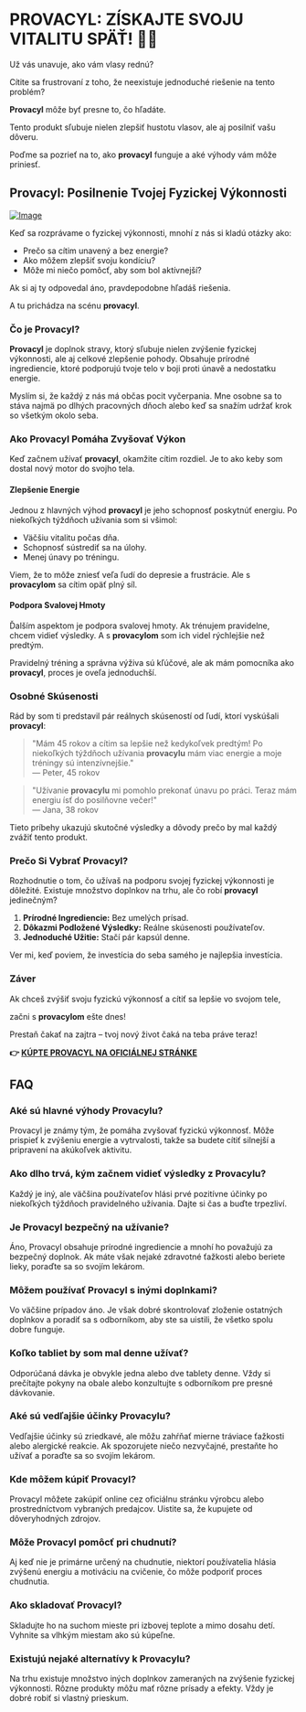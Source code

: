 # PROVACYL: ZÍSKAJTE SVOJU VITALITU SPÄŤ! 💪✨

Už vás unavuje, ako vám vlasy rednú? 

Cítite sa frustrovaní z toho, že neexistuje jednoduché riešenie na tento problém? 

**Provacyl** môže byť presne to, čo hľadáte. 

Tento produkt sľubuje nielen zlepšiť hustotu vlasov, ale aj posilniť vašu dôveru. 

Poďme sa pozrieť na to, ako **provacyl** funguje a aké výhody vám môže priniesť.

## Provacyl: Posilnenie Tvojej Fyzickej Výkonnosti

[![Image](https://www2.sellhealth.com/292/300x250.jpg)](https://gchaffi.com/FBzbuQRt)

Keď sa rozprávame o fyzickej výkonnosti, mnohí z nás si kladú otázky ako:

- Prečo sa cítim unavený a bez energie?
- Ako môžem zlepšiť svoju kondíciu?
- Môže mi niečo pomôcť, aby som bol aktívnejší?

Ak si aj ty odpovedal áno, pravdepodobne hľadáš riešenia. 

A tu prichádza na scénu **provacyl**.

### Čo je Provacyl?

**Provacyl** je doplnok stravy, ktorý sľubuje nielen zvýšenie fyzickej výkonnosti, ale aj celkové zlepšenie pohody. Obsahuje prírodné ingrediencie, ktoré podporujú tvoje telo v boji proti únavě a nedostatku energie. 

Myslím si, že každý z nás má občas pocit vyčerpania. Mne osobne sa to stáva najmä po dlhých pracovných dňoch alebo keď sa snažím udržať krok so všetkým okolo seba.

### Ako Provacyl Pomáha Zvyšovať Výkon

Keď začnem užívať **provacyl**, okamžite cítim rozdiel. Je to ako keby som dostal nový motor do svojho tela.

#### Zlepšenie Energie

Jednou z hlavných výhod **provacyl** je jeho schopnosť poskytnúť energiu. Po niekoľkých týždňoch užívania som si všimol:

- Väčšiu vitalitu počas dňa.
- Schopnosť sústrediť sa na úlohy.
- Menej únavy po tréningu.

Viem, že to môže zniesť veľa ľudí do depresie a frustrácie. Ale s **provacylom** sa cítim opäť plný síl.

#### Podpora Svalovej Hmoty

Ďalším aspektom je podpora svalovej hmoty. Ak trénujem pravidelne, chcem vidieť výsledky. A s **provacylom** som ich videl rýchlejšie než predtým.

Pravidelný tréning a správna výživa sú kľúčové, ale ak mám pomocníka ako **provacyl**, proces je oveľa jednoduchší.

### Osobné Skúsenosti

Rád by som ti predstavil pár reálnych skúseností od ľudí, ktorí vyskúšali **provacyl**:

> "Mám 45 rokov a cítim sa lepšie než kedykoľvek predtým! Po niekoľkých týždňoch užívania **provacylu** mám viac energie a moje tréningy sú intenzívnejšie."  
> — Peter, 45 rokov

> "Užívanie **provacylu** mi pomohlo prekonať únavu po práci. Teraz mám energiu ísť do posilňovne večer!"  
> — Jana, 38 rokov

Tieto príbehy ukazujú skutočné výsledky a dôvody prečo by mal každý zvážiť tento produkt.

### Prečo Si Vybrať Provacyl?

Rozhodnutie o tom, čo užívaš na podporu svojej fyzickej výkonnosti je dôležité. Existuje množstvo doplnkov na trhu, ale čo robí **provacyl** jedinečným?

1. **Prírodné Ingrediencie:** Bez umelých prísad.
2. **Dôkazmi Podložené Výsledky:** Reálne skúsenosti používateľov.
3. **Jednoduché Užitie:** Stačí pár kapsúl denne.

Ver mi, keď poviem, že investícia do seba samého je najlepšia investícia.

### Záver

Ak chceš zvýšiť svoju fyzickú výkonnosť a cítiť sa lepšie vo svojom tele,

začni s **provacylom** ešte dnes!

Prestaň čakať na zajtra – tvoj nový život čaká na teba práve teraz!



**👉 [KÚPTE PROVACYL NA OFICIÁLNEJ STRÁNKE](https://gchaffi.com/FBzbuQRt)**

## FAQ

### Aké sú hlavné výhody Provacylu?
Provacyl je známy tým, že pomáha zvyšovať fyzickú výkonnosť. Môže prispieť k zvýšeniu energie a vytrvalosti, takže sa budete cítiť silnejší a pripravení na akúkoľvek aktivitu.

### Ako dlho trvá, kým začnem vidieť výsledky z Provacylu?
Každý je iný, ale väčšina používateľov hlási prvé pozitívne účinky po niekoľkých týždňoch pravidelného užívania. Dajte si čas a buďte trpezliví.

### Je Provacyl bezpečný na užívanie?
Áno, Provacyl obsahuje prírodné ingrediencie a mnohí ho považujú za bezpečný doplnok. Ak máte však nejaké zdravotné ťažkosti alebo beriete lieky, poraďte sa so svojím lekárom.

### Môžem používať Provacyl s inými doplnkami?
Vo väčšine prípadov áno. Je však dobré skontrolovať zloženie ostatných doplnkov a poradiť sa s odborníkom, aby ste sa uistili, že všetko spolu dobre funguje.

### Koľko tabliet by som mal denne užívať?
Odporúčaná dávka je obvykle jedna alebo dve tablety denne. Vždy si prečítajte pokyny na obale alebo konzultujte s odborníkom pre presné dávkovanie.

### Aké sú vedľajšie účinky Provacylu?
Vedľajšie účinky sú zriedkavé, ale môžu zahŕňať mierne tráviace ťažkosti alebo alergické reakcie. Ak spozorujete niečo nezvyčajné, prestaňte ho užívať a poraďte sa so svojím lekárom.

### Kde môžem kúpiť Provacyl?
Provacyl môžete zakúpiť online cez oficiálnu stránku výrobcu alebo prostredníctvom vybraných predajcov. Uistite sa, že kupujete od dôveryhodných zdrojov.

### Môže Provacyl pomôcť pri chudnutí?
Aj keď nie je primárne určený na chudnutie, niektorí používatelia hlásia zvýšenú energiu a motiváciu na cvičenie, čo môže podporiť proces chudnutia.

### Ako skladovať Provacyl?
Skladujte ho na suchom mieste pri izbovej teplote a mimo dosahu detí. Vyhnite sa vlhkým miestam ako sú kúpeľne.

### Existujú nejaké alternatívy k Provacylu? 
Na trhu existuje množstvo iných doplnkov zameraných na zvýšenie fyzickej výkonnosti. Rôzne produkty môžu mať rôzne prísady a efekty. Vždy je dobré robiť si vlastný prieskum.
